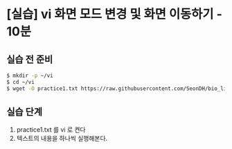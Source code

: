 # [실습] vi 화면 모드 변경 및 화면 이동하기 - 10분

## 실습 전 준비

```bash
$ mkdir -p ~/vi
$ cd ~/vi
$ wget -O practice1.txt https://raw.githubusercontent.com/SeonDH/bio_linux/refs/heads/master/docs/day2/chapter8/training/practice1.txt
```

## 실습 단계

1. practice1.txt 를 vi 로 켠다
2. 텍스트의 내용을 하나씩 실행해본다.